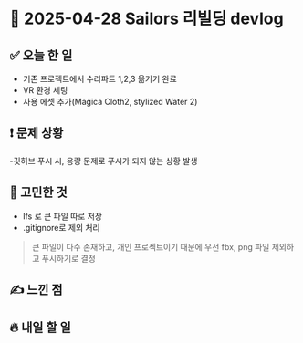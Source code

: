 # 📅 2025-04-28 Sailors 리빌딩 devlog

## ✅ 오늘 한 일
- 기존 프로젝트에서 수리파트 1,2,3 옮기기 완료
- VR 환경 세팅
- 사용 에셋 추가(Magica Cloth2, stylized Water 2) 

## ❗ 문제 상황
-깃허브 푸시 시, 용량 문제로 푸시가 되지 않는 상황 발생

## 🧠 고민한 것
- lfs 로 큰 파일 따로 저장
- .gitignore로 제외 처리

> 큰 파일이 다수 존재하고, 개인 프로젝트이기 때문에 우선 fbx, png 파일 제외하고 푸시하기로 결정

## ✍️ 느낀 점

## 🔥 내일 할 일

